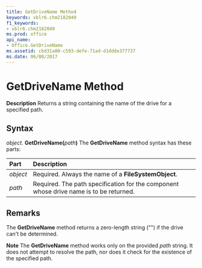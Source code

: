 ```yaml
---
title: GetDriveName Method
keywords: vblr6.chm2182049
f1_keywords:
- vblr6.chm2182049
ms.prod: office
api_name:
- Office.GetDriveName
ms.assetid: cbd31a00-c593-defe-71ad-d1ddde377737
ms.date: 06/08/2017
---
```



# GetDriveName Method



 **Description**
Returns a string containing the name of the drive for a specified path.

## Syntax

_object_. **GetDriveName(**_path_**)**
The  **GetDriveName** method syntax has these parts:


|**Part**|**Description**|
|:-----|:-----|
| _object_|Required. Always the name of a  **FileSystemObject**.|
| _path_|Required. The path specification for the component whose drive name is to be returned.|

## Remarks

The  **GetDriveName** method returns a zero-length string ("") if the drive can't be determined.

 **Note**  The  **GetDriveName** method works only on the provided _path_ string. It does not attempt to resolve the path, nor does it check for the existence of the specified path.


